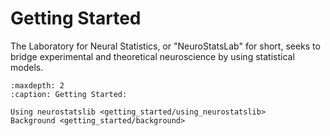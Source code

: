 # Getting Started
The Laboratory for Neural Statistics, or "NeuroStatsLab" for short, seeks to bridge experimental and theoretical neuroscience by using statistical models. 

```{toctree}
:maxdepth: 2
:caption: Getting Started:

Using neurostatslib <getting_started/using_neurostatslib>
Background <getting_started/background>
```